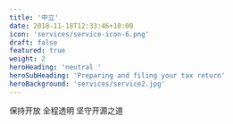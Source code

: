 ```yaml
---
title: '中立'
date: 2018-11-18T12:33:46+10:00
icon: 'services/service-icon-6.png'
draft: false
featured: true
weight: 2
heroHeading: 'neutral '
heroSubHeading: 'Preparing and filing your tax return'
heroBackground: 'services/service2.jpg'
---
```


保持开放
全程透明
坚守开源之道